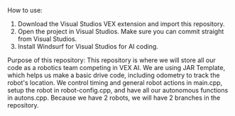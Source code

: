 How to use:
1) Download the Visual Studios VEX extension and import this repository. 
2) Open the project in Visual Studios. Make sure you can commit straight from Visual Studios.
3) Install Windsurf for Visual Studios for AI coding.

Purpose of this repository:
This repository is where we will store all our code as a robotics team competing in VEX AI. We are using JAR Template, which helps us make a basic drive code, including odometry to track the robot's location. 
We control timing and general robot actions in main.cpp, setup the robot in robot-config.cpp, and have all our autonomous functions in autons.cpp. Because we have 2 robots, we will have 2 branches in the repository.
